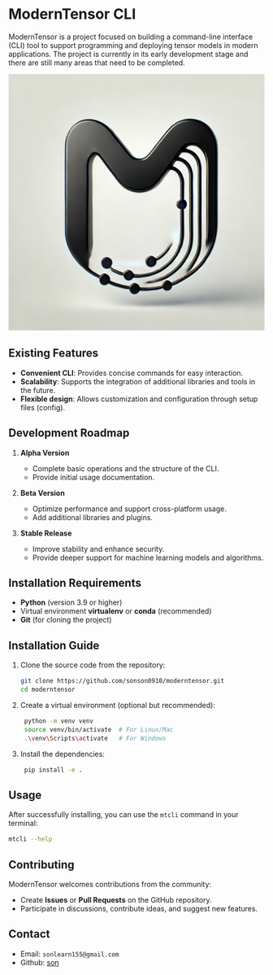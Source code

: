 # ModernTensor CLI

ModernTensor is a project focused on building a command-line interface (CLI) tool to support programming and deploying tensor models in modern applications. The project is currently in its early development stage and there are still many areas that need to be completed.

![moderntensor.png](https://github.com/sonson0910/moderntensor/blob/main/moderntensor.png)

## Existing Features

- **Convenient CLI**: Provides concise commands for easy interaction.
- **Scalability**: Supports the integration of additional libraries and tools in the future.
- **Flexible design**: Allows customization and configuration through setup files (config).

## Development Roadmap

1. **Alpha Version**  
   - Complete basic operations and the structure of the CLI.  
   - Provide initial usage documentation.

2. **Beta Version**  
   - Optimize performance and support cross-platform usage.  
   - Add additional libraries and plugins.

3. **Stable Release**  
   - Improve stability and enhance security.  
   - Provide deeper support for machine learning models and algorithms.

## Installation Requirements

- **Python** (version 3.9 or higher)
- Virtual environment **virtualenv** or **conda** (recommended)
- **Git** (for cloning the project)

## Installation Guide

1. Clone the source code from the repository:
   ```bash
   git clone https://github.com/sonson0910/moderntensor.git
   cd moderntensor
   ```

2. Create a virtual environment (optional but recommended):
   ```bash
    python -m venv venv
    source venv/bin/activate  # For Linux/Mac
    .\venv\Scripts\activate   # For Windows
   ```

3. Install the dependencies:
   ```bash
    pip install -e .
   ```

## Usage

After successfully installing, you can use the `mtcli` command in your terminal:
```bash
mtcli --help
```

## Contributing

ModernTensor welcomes contributions from the community:
* Create **Issues** or **Pull Requests** on the GitHub repository.
* Participate in discussions, contribute ideas, and suggest new features.

## Contact

* Email: `sonlearn155@gmail.com`
* Github: [son](https://github.com/sonson0910)

